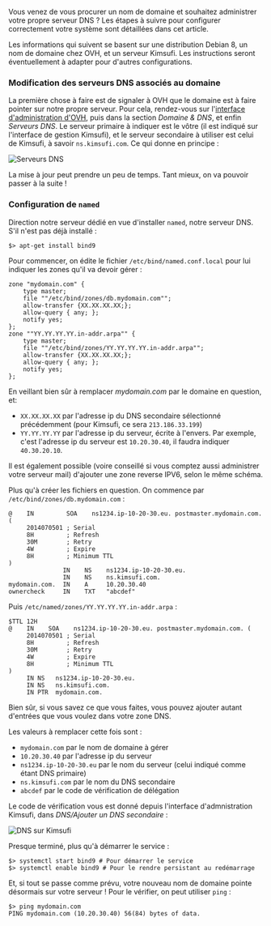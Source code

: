Vous venez de vous procurer un nom de domaine et souhaitez administrer votre propre serveur DNS&nbsp;? Les étapes à suivre pour configurer correctement votre système sont détaillées dans cet article.

Les informations qui suivent se basent sur une distribution Debian 8, un nom de domaine chez OVH, et un serveur Kimsufi. Les instructions seront éventuellement à adapter pour d'autres configurations.

### Modification des serveurs DNS associés au domaine

La première chose à faire est de signaler à OVH que le domaine est à faire pointer sur notre propre serveur. Pour cela, rendez-vous sur l'[interface d'administration d'OVH][1], puis dans la section *Domaine & DNS*, et enfin *Serveurs DNS*. Le serveur primaire à indiquer est le vôtre (il est indiqué sur l'interface de gestion Kimsufi), et le serveur secondaire à utiliser est celui de Kimsufi, à savoir `ns.kimsufi.com`. Ce qui donne en principe&nbsp;:

![Serveurs DNS](/static/images/articles/ovh_dns.png)

La mise à jour peut prendre un peu de temps. Tant mieux, on va pouvoir passer à la suite&nbsp;!

### Configuration de `named`

Direction notre serveur dédié en vue d'installer `named`, notre serveur DNS. S'il n'est pas déjà installé&nbsp;:

    $> apt-get install bind9

Pour commencer, on édite le fichier `/etc/bind/named.conf.local` pour lui indiquer les zones qu'il va devoir gérer&nbsp;:

    zone "mydomain.com" {
	    type master;
	    file ""/etc/bind/zones/db.mydomain.com"";
	    allow-transfer {XX.XX.XX.XX;};
    	allow-query { any; };
	    notify yes;
    };
    zone ""YY.YY.YY.YY.in-addr.arpa"" {
	    type master;
	    file ""/etc/bind/zones/YY.YY.YY.YY.in-addr.arpa"";
	    allow-transfer {XX.XX.XX.XX;};
    	allow-query { any; };
	    notify yes;
    };

En veillant bien sûr à remplacer *mydomain.com* par le domaine en question, et:

* `XX.XX.XX.XX` par l'adresse ip du DNS secondaire sélectionné précédemment (pour Kimsufi, ce sera `213.186.33.199`)
* `YY.YY.YY.YY` par l'adresse ip du serveur, écrite à l'envers. Par exemple, c'est l'adresse ip du serveur est `10.20.30.40`, il faudra indiquer `40.30.20.10`.

Il est également possible (voire conseillé si vous comptez aussi administrer votre serveur mail) d'ajouter une zone reverse IPV6, selon le même schéma.

Plus qu'à créer les fichiers en question. On commence par `/etc/bind/zones/db.mydomain.com`&nbsp;:

    @    IN         SOA    ns1234.ip-10-20-30.eu. postmaster.mydomain.com. (
         2014070501 ; Serial
         8H         ; Refresh
         30M        ; Retry
         4W         ; Expire
         8H         ; Minimum TTL
    )
                   IN    NS    ns1234.ip-10-20-30.eu.
                   IN    NS    ns.kimsufi.com.
    mydomain.com.  IN    A     10.20.30.40
    ownercheck     IN    TXT   "abcdef"

Puis `/etc/named/zones/YY.YY.YY.YY.in-addr.arpa`&nbsp;:

    $TTL 12H
    @    IN    SOA    ns1234.ip-10-20-30.eu. postmaster.mydomain.com. (
         2014070501 ; Serial
         8H         ; Refresh
         30M        ; Retry
         4W         ; Expire
         8H         ; Minimum TTL
    )
         IN NS   ns1234.ip-10-20-30.eu.
         IN NS   ns.kimsufi.com.
         IN PTR  mydomain.com.

Bien sûr, si vous savez ce que vous faites, vous pouvez ajouter autant d'entrées que vous voulez dans votre zone DNS.

Les valeurs à remplacer cette fois sont&nbsp;:

* `mydomain.com` par le nom de domaine à gérer
* `10.20.30.40` par l'adresse ip du serveur
* `ns1234.ip-10-20-30.eu` par le nom du serveur (celui indiqué comme étant DNS primaire)
* `ns.kimsufi.com` par le nom du DNS secondaire
* `abcdef` par le code de vérification de délégation

Le code de vérification vous est donné depuis l'interface d'admnistration Kimsufi, dans *DNS/Ajouter un DNS secondaire*&nbsp;:

![DNS sur Kimsufi](/static/images/articles/kimsufi_dns.png)

Presque terminé, plus qu'à démarrer le service&nbsp;:

    $> systemctl start bind9 # Pour démarrer le service
    $> systemctl enable bind9 # Pour le rendre persistant au redémarrage

Et, si tout se passe comme prévu, votre nouveau nom de domaine pointe désormais sur votre serveur&nbsp;! Pour le vérifier, on peut utiliser `ping`&nbsp;:

    $> ping mydomain.com
    PING mydomain.com (10.20.30.40) 56(84) bytes of data.

  [1]: https://www.ovh.com/manager
